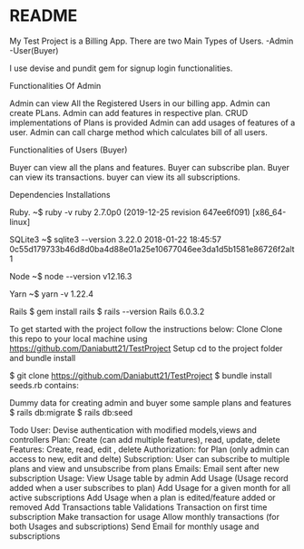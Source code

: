 # README

My Test Project is a Billing App.
There are two Main Types of Users. 
-Admin
-User(Buyer)

I use devise and pundit gem for signup login functionalities.

Functionalities Of Admin
 
 Admin can view All the Registered Users in our billing app.
 Admin can create PLans.
 Admin can add features in respective plan.
 CRUD implementations of Plans is provided
 Admin can add usages of features of a user.
 Admin can call charge method which calculates bill of all users.

Functionalities of Users (Buyer)

 Buyer can view all the plans and features. 
 Buyer can subscribe plan.
 Buyer can view its transactions.
 buyer can view its all subscriptions.
 
 Dependencies 
 Installations
 
 Ruby.
 ~$ ruby -v
ruby 2.7.0p0 (2019-12-25 revision 647ee6f091) [x86_64-linux]

SQLite3
~$ sqlite3 --version
3.22.0 2018-01-22 18:45:57 0c55d179733b46d8d0ba4d88e01a25e10677046ee3da1d5b1581e86726f2alt1

Node
~$ node --version
v12.16.3

Yarn
~$ yarn -v
1.22.4

Rails
$ gem install rails
$ rails --version 
Rails 6.0.3.2

To get started with the project follow the instructions below:
Clone
Clone this repo to your local machine using https://github.com/Daniabutt21/TestProject
Setup
cd to the project folder and bundle install

$ git clone https://github.com/Daniabutt21/TestProject
$ bundle install
seeds.rb contains:

Dummy data for creating admin and buyer
some sample plans and features
$ rails db:migrate
$ rails db:seed

Todo
 User: Devise authentication with modified models,views and controllers
 Plan: Create (can add multiple features), read, update, delete
 Features: Create, read, edit , delete
 Authorization: for Plan (only admin can access to new, edit and delte)
 Subscription: User can subscribe to multiple plans and view and unsubscribe from plans
 Emails: Email sent after new subscription
 Usage: View Usage table by admin
 Add Usage (Usage record added when a user subscribes to plan)
 Add Usage for a given month for all active subscriptions
 Add Usage when a plan is edited/feature added or removed
 Add Transactions table
 Validations
 Transaction on first time subscription
 Make transaction for usage
 Allow monthly transactions (for both Usages and subscriptions)
 Send Email for monthly usage and subscriptions
